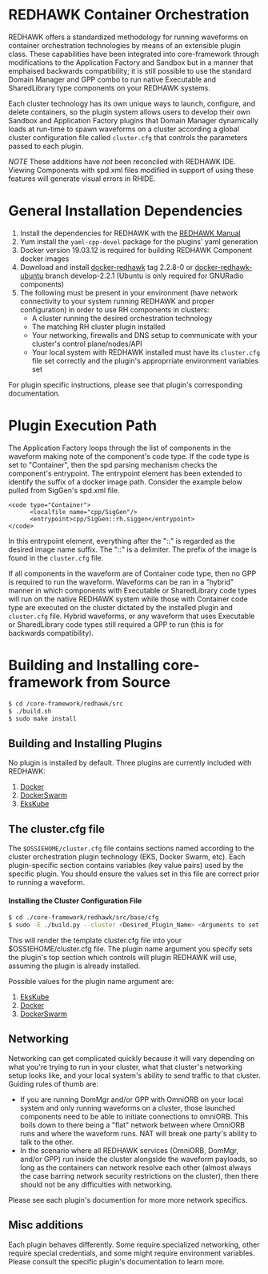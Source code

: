 # REDHAWK Container Orchestration
REDHAWK offers a standardized methodology for running waveforms on container orchestration technologies by means of an extensible plugin class. These capabilities have been integrated into core-framework through modifications to the Application Factory and Sandbox but in a manner that emphaised backwards compatibility; it is still possible to use the standard Domain Manager and GPP combo to run native Executable and SharedLibrary type components on your REDHAWK systems.

Each cluster technology has its own unique ways to launch, configure, and delete containers, so the plugin system allows users to develop their own Sandbox and Application Factory plugins that Domain Manager dynamically loads at run-time to spawn waveforms on a cluster according a global cluster configuration file called `cluster.cfg` that controls the parameters passed to each plugin.

*NOTE* These additions have *not* been reconciled with REDHAWK IDE. Viewing Components with spd.xml files modified in support of using these features will generate visual errors in RHIDE.

# General Installation Dependencies

1. Install the dependencies for REDHAWK with the [REDHAWK Manual](https://redhawksdr.org/2.2.8/manual/appendices/dependencies/)
2. Yum install the `yaml-cpp-devel` package for the plugins' yaml generation
3. Docker version 19.03.12 is required for building REDHAWK Component docker images
4. Download and install [docker-redhawk](https://github.com/Geontech/docker-redhawk.git) tag 2.2.8-0 or [docker-redhawk-ubuntu](https://github.com/Geontech/docker-redhawk-ubuntu.git) branch develop-2.2.1 (Ubuntu is only required for GNURadio components)
5. The following must be present in your environment (have network connectivity to your system running REDHAWK and proper configuration) in order to use RH components in clusters:
   * A cluster running the desired orchestration technology
   * The matching RH cluster plugin installed
   * Your networking, firewalls and DNS setup to communicate with your cluster's control plane/nodes/API
   * Your local system with REDHAWK installed must have its `cluster.cfg` file set correctly and the plugin's approprriate environment variables set
   
For plugin specific instructions, please see that plugin's corresponding documentation.

# Plugin Execution Path
The Application Factory loops through the list of components in the waveform making note of the component's code type. If the code type is set to "Container", then the spd parsing mechanism checks the component's entrypoint. The entrypoint element has been extended to identify the suffix of a docker image path. Consider the example below pulled from SigGen's spd.xml file.
```
<code type="Container">
      <localfile name="cpp/SigGen"/>
      <entrypoint>cpp/SigGen::rh.siggen</entrypoint>
</code>
```
In this entrypoint element, everything after the "::" is regarded as the desired image name suffix. The "::" is a delimiter. The prefix of the image is found in the `cluster.cfg` file.

If all components in the waveform are of Container code type, then no GPP is required to run the waveform. Waveforms can be ran in a "hybrid" manner in which components with Executable or SharedLibrary code types will run on the native REDHAWK system while those with Container code type are executed on the cluster dictated by the installed plugin and `cluster.cfg` file. Hybrid waveforms, or any waveform that uses Executable or SharedLibrary code types still required a GPP to run (this is for backwards compatibility).

# Building and Installing core-framework from Source
```bash
$ cd /core-framework/redhawk/src
$ ./build.sh
$ sudo make install
```
## Building and Installing Plugins
No plugin is installed by default. Three plugins are currently included with REDHAWK:
1. [Docker](plugin-docker.md)
2. [DockerSwarm](plugin-dockerswarm.md)
3. [EksKube](plugin-ekskube.md)

## The cluster.cfg file
The `$OSSIEHOME/cluster.cfg` file contains sections named according to the cluster orchestration plugin technology (EKS, Docker Swarm, etc). Each plugin-specific section contains variables (key value pairs) used by the specific plugin. You should ensure the values set in this file are correct prior to running a waveform.

#### Installing the Cluster Configuration File
```bash
$ cd ./core-framework/redhawk/src/base/cfg
$ sudo -E ./build.py --cluster <Desired_Plugin_Name> <Arguments to set variables in cluster.cfg>
```

This will render the template cluster.cfg file into your $OSSIEHOME/cluster.cfg file. The plugin name argument you specify sets the plugin's top section which controls will plugin REDHAWK will use, assuming the plugin is already installed.

Possible values for the plugin name argument are:
1. [EksKube](plugin-ekskube.md)
2. [Docker](plugin-docker.md)
3. [DockerSwarm](plugin-dockerswarm.md)

## Networking
Networking can get complicated quickly because it will vary depending on what you're trying to run in your cluster, what that cluster's networking setup looks like, and your local system's ability to send traffic to that cluster. Guiding rules of thumb are:
* If you are running DomMgr and/or GPP with OmniORB on your local system and only running waveforms on a cluster, those launched components need to be able to initiate connections to omniORB. This boils down to there being a "flat" network between where OmniORB runs and where the waveform runs. NAT will break one party's ability to talk to the other.
* In the scenario where all REDHAWK services (OmniORB, DomMgr, and/or GPP) run inside the cluster alongside the waveform payloads, so long as the containers can network resolve each other (almost always the case barring network security restrictions on the cluster), then there should not be any difficulties with networking.

Please see each plugin's documention for more more network specifics.

## Misc additions
Each plugin behaves differently. Some require specialized networking, other require special credentials, and some might require environment variables. Please consult the specific plugin's documentation to learn more.
